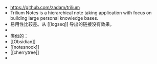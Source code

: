 - https://github.com/zadam/trilium
- Trilium Notes is a hierarchical note taking application with focus on building large personal knowledge bases.
- 易用性比较差。从 [[logseq]] 导出的链接没有效果。
-
- 类似的：
- [[Obsidian]]
- [[notesnook]]
- [[cherrytree]]
-